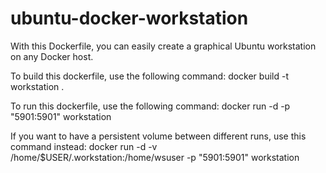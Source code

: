 # ubuntu-docker-workstation
With this Dockerfile, you can easily create a graphical Ubuntu workstation on any Docker host.

To build this dockerfile, use the following command:
	docker build -t workstation .

To run this dockerfile, use the following command:
	docker run -d -p "5901:5901" workstation

If you want to have a persistent volume between different runs, use this command instead:
	docker run -d -v /home/$USER/.workstation:/home/wsuser -p "5901:5901" workstation
